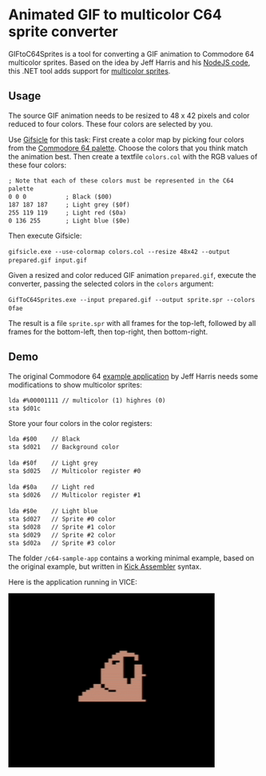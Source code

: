 # Animated GIF to multicolor C64 sprite converter

GIFtoC64Sprites is a tool for converting a GIF animation to Commodore 64 multicolor sprites. Based on the idea by Jeff Harris and his [NodeJS code](https://github.com/jeff-1amstudios/gif-to-c64-sprites), this .NET tool adds support for [multicolor sprites](https://www.c64-wiki.com/wiki/Sprite#Color_settings).

## Usage

The source GIF animation needs to be resized to 48 x 42 pixels and color reduced to four colors. These four colors are selected by you.

Use [Gifsicle](https://www.lcdf.org/gifsicle/) for this task: First create a color map by picking four colors from the [Commodore 64 palette](https://www.c64-wiki.com/wiki/Color). Choose the colors that you think match the animation best. Then create a textfile `colors.col` with the RGB values of these four colors:

```
; Note that each of these colors must be represented in the C64 palette
0 0 0           ; Black ($00)
187 187 187     ; Light grey ($0f)
255 119 119     ; Light red ($0a)
0 136 255       ; Light blue ($0e)
```

Then execute Gifsicle:

`gifsicle.exe --use-colormap colors.col --resize 48x42 --output prepared.gif input.gif`

Given a resized and color reduced GIF animation `prepared.gif`, execute the converter, passing the selected colors in the `colors` argument:

`GifToC64Sprites.exe --input prepared.gif --output sprite.spr --colors 0fae`

The result is a file `sprite.spr` with all frames for the top-left, followed by all frames for the bottom-left, then top-right, then bottom-right.

## Demo
The original Commodore 64 [example application](https://github.com/jeff-1amstudios/gif-to-c64-sprites/tree/master/c64-sample-app) by Jeff Harris needs some modifications to show multicolor sprites:

```
lda #%00001111 // multicolor (1) highres (0)
sta $d01c 
```

Store your four colors in the color registers:

```
lda #$00    // Black
sta $d021   // Background color

lda #$0f    // Light grey
sta $d025   // Multicolor register #0

lda #$0a    // Light red
sta $d026   // Multicolor register #1

lda #$0e    // Light blue
sta $d027   // Sprite #0 color
sta $d028   // Sprite #1 color
sta $d029   // Sprite #2 color
sta $d02a   // Sprite #3 color
```

The folder `/c64-sample-app` contains a working minimal example, based on the original example, but written in [Kick Assembler](http://www.theweb.dk/KickAssembler/Main.html#frontpage) syntax.

Here is the application running in VICE:

![Sample app](sample-app.gif)